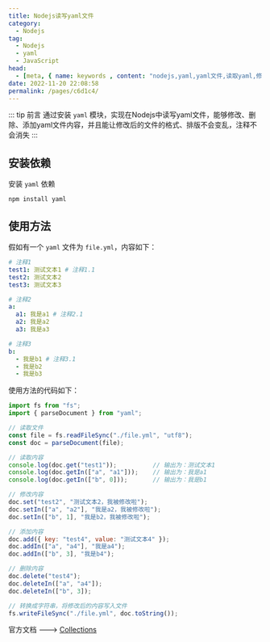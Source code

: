 ```yaml
---
title: Nodejs读写yaml文件
category: 
  - Nodejs
tag: 
  - Nodejs
  - yaml
  - JavaScript
head:
  - [meta, { name: keywords , content: "nodejs,yaml,yaml文件,读取yaml,修改yaml" }]
date: 2022-11-20 22:08:58
permalink: /pages/c6d1c4/
---
```



::: tip 前言
通过安装 `yaml` 模块，实现在Nodejs中读写yaml文件，能够修改、删除、添加yaml文件内容，并且能让修改后的文件的格式、排版不会变乱，注释不会消失
:::
<!-- more -->

## 安装依赖

安装 `yaml` 依赖 

```shell
npm install yaml
```

## 使用方法

假如有一个 `yaml` 文件为 `file.yml`，内容如下：

```yaml
# 注释1
test1: 测试文本1 # 注释1.1
test2: 测试文本2
test3: 测试文本3

# 注释2
a:
  a1: 我是a1 # 注释2.1
  a2: 我是a2
  a3: 我是a3

# 注释3
b:
  - 我是b1 # 注释3.1
  - 我是b2
  - 我是b3
```

使用方法的代码如下：

```javascript
import fs from "fs";
import { parseDocument } from "yaml";

// 读取文件
const file = fs.readFileSync("./file.yml", "utf8");
const doc = parseDocument(file);

// 读取内容
console.log(doc.get("test1"));          // 输出为：测试文本1
console.log(doc.getIn(["a", "a1"]));    // 输出为：我是a1
console.log(doc.getIn(["b", 0]));       // 输出为：我是b1

// 修改内容
doc.set("test2", "测试文本2，我被修改啦");
doc.setIn(["a", "a2"], "我是a2，我被修改啦");
doc.setIn(["b", 1], "我是b2，我被修改啦");

// 添加内容
doc.add({ key: "test4", value: "测试文本4" });
doc.addIn(["a", "a4"], "我是a4");
doc.addIn(["b", 3], "我是b4");

// 删除内容
doc.delete("test4");
doc.deleteIn(["a", "a4"]);
doc.deleteIn(["b", 3]);

// 转换成字符串，将修改后的内容写入文件
fs.writeFileSync("./file.yml", doc.toString());
```

官方文档 ---> [Collections](https://eemeli.org/yaml/#collections)
